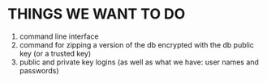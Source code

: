 THINGS WE WANT TO DO
=====================

1. command line interface
2. command for zipping a version of the db encrypted with the db public key (or a trusted key)
3. public and private key logins (as well as what we have: user names and passwords)